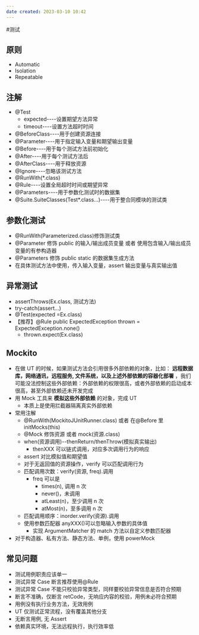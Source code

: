 ```yaml
---
date created: 2023-03-10 10:42
---
```


#测试

## 原则

- Automatic
- Isolation
- Repeatable

## 注解

- @Test
  - expected----设置期望方法异常
  - timeout----设置方法超时时间
- @BeforeClass----用于创建资源连接
- @Parameter----用于指定输入变量和期望输出变量
- @Before----用于每个测试方法前初始化
- @After----用于每个测试方法后
- @AfterClass----用于释放资源
- @Ignore----忽略该测试方法
- @RunWith(\*.class)
- @Rule----设置全局超时时间或期望异常
- @Parameters----用于参数化测试时的数据集
- @Suite.SuiteClasses(Test\*.class...)----用于整合同模块的测试类

## 参数化测试

- @RunWith(Parameterized.class)修饰测试类
- @Parameter 修饰 public 的输入/输出成员变量 或者 使用包含输入/输出成员变量的有参构造器
- @Parameters 修饰 public static 的数据集生成方法
- 在具体测试方法中使用，传入输入变量，assert 输出变量与真实输出值

## 异常测试

- assertThrows(Ex.class, 测试方法)
- try-catch(assert...)
- @Test(expected =Ex.class)
- 【推荐】@Rule public ExpectedException thrown = ExpectedException.none()
  - thrown.expect(Ex.class)

## Mockito

- 在做 UT 的时候，如果测试方法会引用很多外部依赖的对象，比如： **远程数据库，网络通讯，远程服务, 文件系统，以及上述外部依赖的容器化部署** ，我们可能没法控制这些外部依赖：外部依赖的权限很高，或者外部依赖的启动成本很高，甚至外部依赖还未开发完成
- 用 Mock 工具来 **模拟这些外部依赖** 的对象，完成 UT
  - 本质上是使用拦截器隔离真实外部依赖
- 常用注解
  - @RunWith(MockitoJUnitRunner.class) 或者 在@Before 里 initMocks(this)
  - @Mock 修饰资源 或者 mock(资源.class)
  - when(资源调用)--thenReturn/thenThrow(模拟真实输出)
    - thenXXX 可以链式调用，对应多次调用行为的响应
  - assert 对比模拟值和期望值
  - 对于无返回值的资源操作，verify 可以匹配调用行为
  - 匹配调用次数：verify(资源, freq).调用
    - freq 可以是
      - times(n), 调用 n 次
      - never()，未调用
      - atLeast(n)，至少调用 n 次
      - atMost(n)，至多调用 n 次
  - 匹配调用顺序：inorder.verify(资源).调用
  - 使用参数匹配器 anyXXX()可以忽略输入参数的具体值
    - 实现 ArgumentMatcher 的 match 方法以自定义参数匹配器
- 对于构造器、私有方法、静态方法、单例，使用 powerMock

## 常见问题

- 测试用例职责应该单一
- 测试异常 Case 断言推荐使用@Rule
- 测试异常 Case 不能只校验异常类型，同样要校验异常信息是否符合预期
- 断言不准确，仅断言 retCode，无响应内容的校验，用例未必符合预期
- 用例没有执行业务方法，无效用例
- UT 仅测试正常流程，没有覆盖其他分支
- 无断言用例, 无 Assert
- 依赖真实环境，无法远程执行，执行效率低
